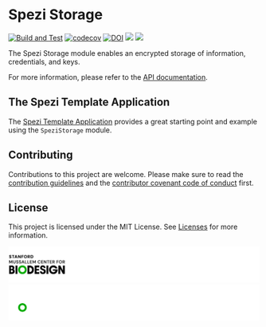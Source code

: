 <!--

This source file is part of the Spezi open-source project.

SPDX-FileCopyrightText: 2022 Stanford University and the project authors (see CONTRIBUTORS.md)

SPDX-License-Identifier: MIT
  
-->

# Spezi Storage

[![Build and Test](https://github.com/StanfordBDHG/SpeziStorage/actions/workflows/build-and-test.yml/badge.svg)](https://github.com/StanfordBDHG/SpeziStorage/actions/workflows/build-and-test.yml)
[![codecov](https://codecov.io/gh/StanfordBDHG/SpeziStorage/branch/main/graph/badge.svg?token=XJ8IJuc0hj)](https://codecov.io/gh/StanfordBDHG/SpeziStorage)
[![DOI](https://zenodo.org/badge/DOI/10.5281/zenodo.7804028.svg)](https://doi.org/10.5281/zenodo.7804028)
[![](https://img.shields.io/endpoint?url=https%3A%2F%2Fswiftpackageindex.com%2Fapi%2Fpackages%2FStanfordBDHG%2FSpeziStorage%2Fbadge%3Ftype%3Dswift-versions)](https://swiftpackageindex.com/StanfordBDHG/SpeziStorage)
[![](https://img.shields.io/endpoint?url=https%3A%2F%2Fswiftpackageindex.com%2Fapi%2Fpackages%2FStanfordBDHG%2FSpeziStorage%2Fbadge%3Ftype%3Dplatforms)](https://swiftpackageindex.com/StanfordBDHG/SpeziStorage)

The Spezi Storage module enables an encrypted storage of information, credentials, and keys.

For more information, please refer to the [API documentation](https://swiftpackageindex.com/StanfordBDHG/SpeziStorage/documentation).


## The Spezi Template Application

The [Spezi Template Application](https://github.com/StanfordBDHG/SpeziTemplateApplication) provides a great starting point and example using the `SpeziStorage` module.


## Contributing

Contributions to this project are welcome. Please make sure to read the [contribution guidelines](https://github.com/StanfordBDHG/.github/blob/main/CONTRIBUTING.md) and the [contributor covenant code of conduct](https://github.com/StanfordBDHG/.github/blob/main/CODE_OF_CONDUCT.md) first.


## License

This project is licensed under the MIT License. See [Licenses](https://github.com/StanfordBDHG/SpeziStorage/tree/main/LICENSES) for more information.

![Stanford Byers Center for Biodesign Logo](https://raw.githubusercontent.com/StanfordBDHG/.github/main/assets/biodesign-footer-light.png#gh-light-mode-only)
![Stanford Byers Center for Biodesign Logo](https://raw.githubusercontent.com/StanfordBDHG/.github/main/assets/biodesign-footer-dark.png#gh-dark-mode-only)
